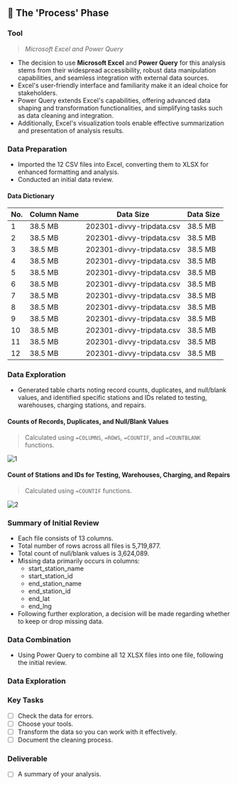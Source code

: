 ## 🔄 The 'Process' Phase

### Tool
>*Microsoft Excel and Power Query*
+ The decision to use **Microsoft Excel** and **Power Query** for this analysis stems from their widespread accessibility, robust data manipulation capabilities, and seamless integration with external data sources.
+ Excel's user-friendly interface and familiarity make it an ideal choice for stakeholders.
+ Power Query extends Excel's capabilities, offering advanced data shaping and transformation functionalities, and simplifying tasks such as data cleaning and integration.
+ Additionally, Excel's visualization tools enable effective summarization and presentation of analysis results.

### Data Preparation
+ Imported the 12 CSV files into Excel, converting them to XLSX for enhanced formatting and analysis.
+ Conducted an initial data review.

#### Data Dictionary
| No. | Column Name | Data Size | Data Size |
| --- | --- | --- | --- |
| 1 | 38.5 MB | 202301-divvy-tripdata.csv | 38.5 MB |
| 2 | 38.5 MB | 202301-divvy-tripdata.csv | 38.5 MB |
| 3 | 38.5 MB | 202301-divvy-tripdata.csv | 38.5 MB |
| 4 | 38.5 MB | 202301-divvy-tripdata.csv | 38.5 MB |
| 5 | 38.5 MB | 202301-divvy-tripdata.csv | 38.5 MB |
| 6 | 38.5 MB | 202301-divvy-tripdata.csv | 38.5 MB |
| 7 | 38.5 MB | 202301-divvy-tripdata.csv | 38.5 MB |
| 8 | 38.5 MB | 202301-divvy-tripdata.csv | 38.5 MB |
| 9 | 38.5 MB | 202301-divvy-tripdata.csv | 38.5 MB |
| 10 | 38.5 MB | 202301-divvy-tripdata.csv | 38.5 MB |
| 11| 38.5 MB | 202301-divvy-tripdata.csv | 38.5 MB |
| 12 | 38.5 MB | 202301-divvy-tripdata.csv | 38.5 MB |

### Data Exploration
+ Generated table charts noting record counts, duplicates, and null/blank values, and identified specific stations and IDs related to testing, warehouses, charging stations, and repairs.

#### Counts of Records, Duplicates, and Null/Blank Values
>Calculated using `=COLUMNS`, `=ROWS`, `=COUNTIF`, and `=COUNTBLANK` functions.

![1](https://github.com/chaanalyst/Portfolio-Projects/assets/154933301/2ae1b0b0-96aa-4533-a7df-fc56d724f48d)

#### Count of Stations and IDs for Testing, Warehouses, Charging, and Repairs
>Calculated using `=COUNTIF` functions.

![2](https://github.com/chaanalyst/Portfolio-Projects/assets/154933301/841785a3-55fd-4418-b76f-1d7aec974b51)

### Summary of Initial Review
+ Each file consists of 13 columns.
+ Total number of rows across all files is 5,719,877.
+ Total count of null/blank values is 3,624,089.
+ Missing data primarily occurs in columns:
    * start_station_name
    * start_station_id
    * end_station_name
    * end_station_id
    * end_lat
    * end_lng
+ Following further exploration, a decision will be made regarding whether to keep or drop missing data.

### Data Combination
+ Using Power Query to combine all 12 XLSX files into one file, following the initial review.

### Data Exploration



### Key Tasks
- [ ]  Check the data for errors.
- [ ]  Choose your tools.
- [ ]  Transform the data so you can work with it effectively.
- [ ]  Document the cleaning process.

### Deliverable 
- [ ]  A summary of your analysis.
